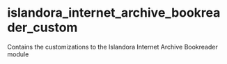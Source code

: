 # islandora_internet_archive_bookreader_custom
Contains the customizations to the Islandora Internet Archive Bookreader module
